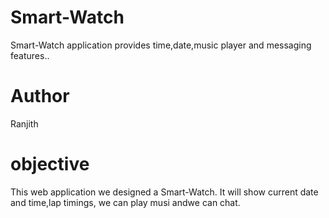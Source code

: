 # Smart-Watch
Smart-Watch application provides time,date,music player and messaging features..
# Author
Ranjith 
# objective
This web application we designed a Smart-Watch. It will show current date and time,lap timings, we can play musi andwe can chat.
